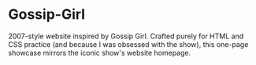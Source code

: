 # Gossip-Girl
2007-style website inspired by Gossip Girl. Crafted purely for HTML and CSS practice (and because I was obsessed with the show), this one-page showcase mirrors the iconic show's website homepage.
